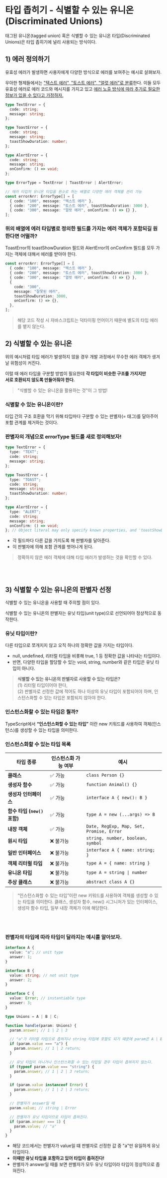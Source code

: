 # 타입 좁히기 - 식별할 수 있는 유니온(Discriminated Unions)

태그된 유니온(tagged union) 혹은 식별할 수 있는 유니온 타입(Discriminated Unions)은 타입 좁히기에 널리 사용되는 방식이다.

## 1) 에러 정의하기

유효성 에러가 발생하면 사용자에게 다양한 방식으로 에러를 보여주는 예시로 살펴보자.

우아한 형제들에서는 <u>"텍스트 에러", "토스트 에러", "얼럿 에러"로 분류</u>한다. 이들 모두 유효성 에러로 에러 코드와 메시지를 가지고 있고 <u>에러 노출 방식에 따라 추가로 필요한 정보가 있을 수 있다고 가정하자.</u>

```ts
type TextError = {
  code: string;
  message: string;
};

type ToastError = {
  code: string;
  message: string;
  toastShowDuration: number;
};

type AlertError = {
  code: string;
  message: string;
  onConfirm: () => void;
};

type ErrorType = TextError | ToastError | AlertError;

// 에러 타입의 유니온 타입을 원소로 하는 배열로 다양한 에러 객체를 관리 가능
const errorArr: ErrorType[] = [
  { code: "100", message: "텍스트 에러" },
  { code: "200", message: "토스트 에러", toastShowDuration: 3000 },
  { code: "300", message: "얼럿 에러", onConfirm: () => {} },
];
```

### 위의 배열에 에러 타입별로 정의한 필드를 가지는 에러 객체가 포함되길 원한다면 어떨까?

ToastError의 toastShowDuration 필드와 AlertError의 onConfirm 필드를 모두 가지는 객체에 대해서 에러를 받아야 한다.

```ts
const errorArr: ErrorType[] = [
  { code: "100", message: "텍스트 에러" },
  { code: "200", message: "토스트 에러", toastShowDuration: 3000 },
  { code: "300", message: "얼럿 에러", onConfirm: () => {} },
  {
    code: "300",
    message: "잘못된 에러",
    toastShowDuration: 3000,
    onConfirm: () => {},
  },
];
```

> 해당 코드 작성 시 자바스크립트는 덕타이핑 언어이기 때문에 별도의 타입 에러를 뱉지 않는다.

## 2) 식별할 수 있는 유니온

위의 예시처럼 타입 에러가 발생하지 않을 경우 개발 과정에서 무수한 에러 객체가 생겨날 위험성이 커진다.

이럴 때 에러 타입을 구분할 방법이 필요한데 **각 타입이 비슷한 구조를 가지지만
<br /> 서로 호환되지 않도록 만들어줘야 한다.**

> "식별할 수 있는 유니온을 활용하는 것"이 그 방법!

### 식별할 수 있는 유니온이란?

타입 간의 구조 호환을 막기 위해 타입마다 구분할 수 있는 판별자(= 태그)를 달아주어 포함 관계를 제거하는 것이다.

### 판별자의 개념으로 errorType 필드를 새로 정의해보자!

```ts
type TextError = {
  type: "TEXT";
  code: string;
  message: string;
};

type ToastError = {
  type: "TOAST";
  code: string;
  message: string;
  toastShowDuration: number;
};

type AlertError = {
  type: "ALERT";
  code: string;
  message: string;
  onConfirm: () => void;
}; // Object literal may only specify known properties, and 'toastShowDuration' does not exist in type 'AlertError'.
```

- 각 필드마다 다른 값을 가지도록 해 판별자를 달아준다.
- 이 판별자에 의해 포함 관계를 벗어나게 된다.

> 정확하지 않은 에러 객체에 대해 타입 에러가 발생하는 것을 확인할 수 있다.

<br />
<br />

## 3) 식별할 수 있는 유니온의 판별자 선정

식별할 수 있는 유니온을 사용할 때 주의할 점이 있다.

식별할 수 있는 유니온의 판별자는 유닛 타입(unit type)으로 선언되어야 정상적으로 동작한다.

### 유닛 타입이란?

다른 타입으로 쪼개지지 않고 오직 하나의 정확한 값을 가지는 타입이다.

- null, undefined, 리터럴 타입을 비롯해 true, 1 등 정확한 값을 나타내는 타입이다.
- 반면, 다양한 타입을 할당할 수 있는 void, string, number와 같은 타입은 유닛 타입이 아니다.

> **식별할 수 있는 유니온의 판별자로 사용할 수 있는 타입은?** <br />(1) 리터럴 타입이어야 한다, <br />(2) 판별자로 선정한 값에 적어도 하나 이상의 유닛 타입이 포함되어야 하며, 인스턴스화할 수 있는 타입은 포함되지 않아야 한다.

### 인스턴스화할 수 있는 타입은 뭘까?

TypeScript에서 **“인스턴스화할 수 있는 타입”** 이란 new 키워드를 사용하여 객체(인스턴스)를 생성할 수 있는 타입을 의미한다.

### 인스턴스화할 수 있는 타입 목록

| 타입 종류                    | 인스턴스화 가능 여부 | 예시                                     |
| ---------------------------- | -------------------- | ---------------------------------------- |
| **클래스**                   | ✅ 가능              | `class Person {}`                        |
| **생성자 함수**              | ✅ 가능              | `function Animal() {}`                   |
| **생성자 인터페이스**        | ✅ 가능              | `interface A { new(): B }`               |
| **함수 타입 (`new()` 포함)** | ✅ 가능              | `type A = new (...args) => B`            |
| **내장 객체**                | ✅ 가능              | `Date, RegExp, Map, Set, Promise, Error` |
| **원시 타입**                | ❌ 불가능            | `string, number, boolean, symbol`        |
| **일반 인터페이스**          | ❌ 불가능            | `interface A { name: string; }`          |
| **객체 리터럴 타입**         | ❌ 불가능            | `type A = { name: string }`              |
| **유니온 타입**              | ❌ 불가능            | `type A = string \| number`              |
| **추상 클래스**              | ❌ 불가능            | `abstract class A {}`                    |

> “인스턴스화할 수 있는 타입”이란 new 키워드를 사용하여 객체를 생성할 수 있는 타입을 의미한다. 클래스, 생성자 함수, new() 시그니처가 있는 인터페이스, 생성자 함수 타입, 일부 내장 객체가 이에 해당한다.

<br />
<br />

### 판별자의 타입에 따라 타입이 달라지는 예시를 알아보자.

```ts
interface A {
  value: "a"; // unit type
  answer: 1;
}

interface B {
  value: string; // not unit type
  answer: 2;
}

interface C {
  value: Error; // instantiable type
  answer: 3;
}

type Unions = A | B | C;

function handle(param: Unions) {
  param.answer; // 1 | 2 | 3

  // "a"가 리터럴 타입으로 좁혀지나 string 타입에 포함도 되기 때문에 param은 A | B로 좁혀진다.
  if (param.value === "a") {
    param.answer; // 1 | 2 return;
  }

  // 유닛 타입이 아니거나 인스턴스화할 수 있는 타입일 경우 타입이 좁혀지지 않는다.
  if (typeof param.value === "string") {
    param.answer; // 1 | 2 | 3 return;
  }

  if (param.value instanceof Error) {
    param.answer; // 1 | 2 | 3 return;
  }

  // 판별자가 answer일 때
  param.value; // string | Error

  // 판별자가 유닛 타입이므로 타입이 좁혀진다.
  if (param.answer === 1) {
    param.value; // "a"
  }
}
```

- 해당 코드에서는 판별자가 value일 떄 판별자로 선정한 값 중 "a"만 유일하게 유닛 타입이다.
- **이때만 유닛 타입을 포함하고 있어 타입이 좁혀진다!**
- 판별자가 answer일 때를 보면 판별자가 모두 유닛 타입이라 타입이 정상적으로 좁혀진다.

<br />
<br />
